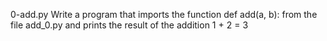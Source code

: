 0-add.py
Write a program that imports the function def add(a, b): from the file add_0.py and prints the result of the 
addition 1 + 2 = 3
